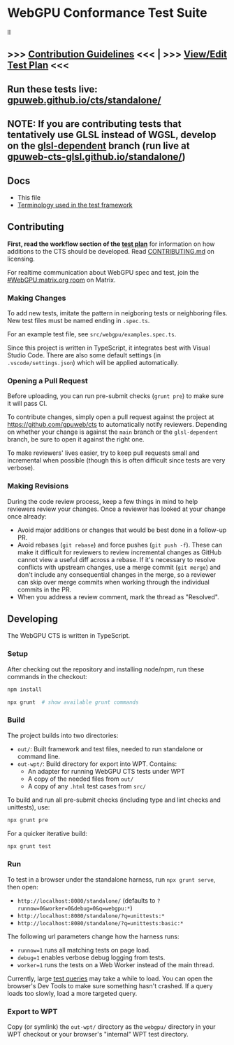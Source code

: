 # WebGPU Conformance Test Suite
II

## &gt;&gt;&gt; [**Contribution Guidelines**](https://github.com/gpuweb/gpuweb/wiki/WebGPU-CTS-guidelines) &lt;&lt;&lt; | &gt;&gt;&gt; [**View/Edit Test Plan**](https://hackmd.io/@webgpu/H1MwoqqAU) &lt;&lt;&lt;

## Run these tests live: [gpuweb.github.io/cts/standalone/](https://gpuweb.github.io/cts/standalone/)

## **NOTE**: If you are contributing tests that tentatively use GLSL instead of WGSL, develop on the [glsl-dependent](https://github.com/gpuweb/cts/tree/glsl-dependent) branch (run live at [gpuweb-cts-glsl.github.io/standalone/](http://gpuweb-cts-glsl.github.io/standalone/))

## Docs

- This file
- [Terminology used in the test framework](docs/terms.md)

## Contributing

**First, read the workflow section of the [test plan](https://hackmd.io/@webgpu/H1MwoqqAU)**
for information on how additions to the CTS should be developed.
Read [CONTRIBUTING.md](CONTRIBUTING.md) on licensing.

For realtime communication about WebGPU spec and test, join the
[#WebGPU:matrix.org room](https://app.element.io/#/room/#WebGPU:matrix.org)
on Matrix.

### Making Changes

To add new tests, imitate the pattern in neigboring tests or
neighboring files. New test files must be named ending in `.spec.ts`.

For an example test file, see `src/webgpu/examples.spec.ts`.

Since this project is written in TypeScript, it integrates best with Visual
Studio Code. There are also some default settings (in `.vscode/settings.json`)
which will be applied automatically.

### Opening a Pull Request

Before uploading, you can run pre-submit checks (`grunt pre`) to make sure
it will pass CI.

To contribute changes, simply open a pull request against the project at
<https://github.com/gpuweb/cts> to automatically notify reviewers.
Depending on whether your change is against the `main` branch or the
`glsl-dependent` branch, be sure to open it against the right one.

To make reviewers' lives easier, try to keep pull requests small and
incremental when possible (though this is often difficult since tests are very
verbose).

### Making Revisions

During the code review process, keep a few things in mind to help reviewers
review your changes. Once a reviewer has looked at your change once already:

- Avoid major additions or changes that would be best done in a follow-up PR.
- Avoid rebases (`git rebase`) and force pushes (`git push -f`). These can make
  it difficult for reviewers to review incremental changes as GitHub cannot
  view a useful diff across a rebase. If it's necessary to resolve conflicts
  with upstream changes, use a merge commit (`git merge`) and don't include any
  consequential changes in the merge, so a reviewer can skip over merge commits
  when working through the individual commits in the PR.
- When you address a review comment, mark the thread as "Resolved".

## Developing

The WebGPU CTS is written in TypeScript.

### Setup

After checking out the repository and installing node/npm, run these commands
in the checkout:

```sh
npm install

npx grunt  # show available grunt commands
```

### Build

The project builds into two directories:

- `out/`: Built framework and test files, needed to run standalone or command line.
- `out-wpt/`: Build directory for export into WPT. Contains:
    - An adapter for running WebGPU CTS tests under WPT
    - A copy of the needed files from `out/`
    - A copy of any `.html` test cases from `src/`

To build and run all pre-submit checks (including type and lint checks and
unittests), use:

```sh
npx grunt pre
```

For a quicker iterative build:

```sh
npx grunt test
```

### Run

To test in a browser under the standalone harness, run `npx grunt serve`, then
open:

- `http://localhost:8080/standalone/` (defaults to `?runnow=0&worker=0&debug=0&q=webgpu:*`)
- `http://localhost:8080/standalone/?q=unittests:*`
- `http://localhost:8080/standalone/?q=unittests:basic:*`

The following url parameters change how the harness runs:

- `runnow=1` runs all matching tests on page load.
- `debug=1` enables verbose debug logging from tests.
- `worker=1` runs the tests on a Web Worker instead of the main thread.

Currently, large [test queries](docs/terms.md) may take a while to load.
You can open the browser's Dev Tools to make sure something hasn't crashed.
If a query loads too slowly, load a more targeted query.

### Export to WPT

Copy (or symlink) the `out-wpt/` directory as the `webgpu/` directory in your
WPT checkout or your browser's "internal" WPT test directory.
